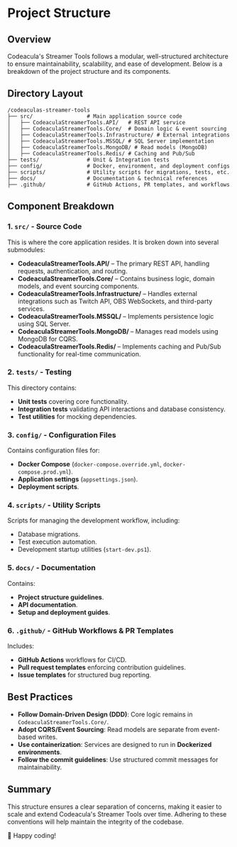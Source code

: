 # Project Structure

## Overview

Codeacula's Streamer Tools follows a modular, well-structured architecture to ensure maintainability, scalability, and ease of development. Below is a breakdown of the project structure and its components.

## Directory Layout

```plaintext
/codeaculas-streamer-tools
├── src/                 # Main application source code
│   ├── CodeaculaStreamerTools.API/   # REST API service
│   ├── CodeaculaStreamerTools.Core/  # Domain logic & event sourcing
│   ├── CodeaculaStreamerTools.Infrastructure/ # External integrations
│   ├── CodeaculaStreamerTools.MSSQL/ # SQL Server implementation
│   ├── CodeaculaStreamerTools.MongoDB/ # Read models (MongoDB)
│   ├── CodeaculaStreamerTools.Redis/ # Caching and Pub/Sub
├── tests/               # Unit & Integration tests
├── config/              # Docker, environment, and deployment configs
├── scripts/             # Utility scripts for migrations, tests, etc.
├── docs/                # Documentation & technical references
├── .github/             # GitHub Actions, PR templates, and workflows
```

## Component Breakdown

### **1. `src/` - Source Code**

This is where the core application resides. It is broken down into several submodules:

- **CodeaculaStreamerTools.API/** – The primary REST API, handling requests, authentication, and routing.
- **CodeaculaStreamerTools.Core/** – Contains business logic, domain models, and event sourcing components.
- **CodeaculaStreamerTools.Infrastructure/** – Handles external integrations such as Twitch API, OBS WebSockets, and third-party services.
- **CodeaculaStreamerTools.MSSQL/** – Implements persistence logic using SQL Server.
- **CodeaculaStreamerTools.MongoDB/** – Manages read models using MongoDB for CQRS.
- **CodeaculaStreamerTools.Redis/** – Implements caching and Pub/Sub functionality for real-time communication.

### **2. `tests/` - Testing**

This directory contains:

- **Unit tests** covering core functionality.
- **Integration tests** validating API interactions and database consistency.
- **Test utilities** for mocking dependencies.

### **3. `config/` - Configuration Files**

Contains configuration files for:

- **Docker Compose** (`docker-compose.override.yml`, `docker-compose.prod.yml`).
- **Application settings** (`appsettings.json`).
- **Deployment scripts**.

### **4. `scripts/` - Utility Scripts**

Scripts for managing the development workflow, including:

- Database migrations.
- Test execution automation.
- Development startup utilities (`start-dev.ps1`).

### **5. `docs/` - Documentation**

Contains:

- **Project structure guidelines**.
- **API documentation**.
- **Setup and deployment guides**.

### **6. `.github/` - GitHub Workflows & PR Templates**

Includes:

- **GitHub Actions** workflows for CI/CD.
- **Pull request templates** enforcing contribution guidelines.
- **Issue templates** for structured bug reporting.

## Best Practices

- **Follow Domain-Driven Design (DDD)**: Core logic remains in `CodeaculaStreamerTools.Core/`.
- **Adopt CQRS/Event Sourcing**: Read models are separate from event-based writes.
- **Use containerization**: Services are designed to run in **Dockerized environments**.
- **Follow the commit guidelines**: Use structured commit messages for maintainability.

## Summary

This structure ensures a clear separation of concerns, making it easier to scale and extend Codeacula's Streamer Tools over time. Adhering to these conventions will help maintain the integrity of the codebase.

🚀 Happy coding!
